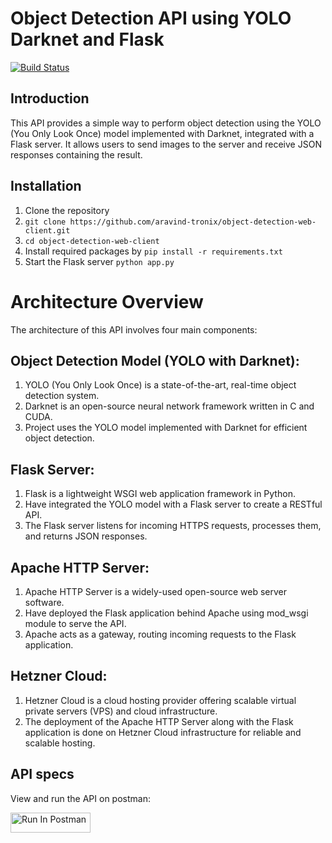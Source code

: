 # Object Detection API using YOLO Darknet and Flask
[![Build Status](https://travis-ci.org/joemccann/dillinger.svg?branch=master)](https://travis-ci.org/joemccann/dillinger)

## Introduction
This API provides a simple way to perform object detection using the YOLO (You Only Look Once) model implemented with Darknet, integrated with a Flask server. It allows users to send images to the server and receive JSON responses containing the result.

## Installation

1. Clone the repository 
2. `git clone https://github.com/aravind-tronix/object-detection-web-client.git`
3. `cd object-detection-web-client`
4. Install required packages by `pip install -r requirements.txt`
5. Start the Flask server `python app.py`

# Architecture Overview
The architecture of this API involves four main components:

## Object Detection Model (YOLO with Darknet):
1. YOLO (You Only Look Once) is a state-of-the-art, real-time object detection system.
2. Darknet is an open-source neural network framework written in C and CUDA.
3. Project uses the YOLO model implemented with Darknet for efficient object detection.

## Flask Server:
1. Flask is a lightweight WSGI web application framework in Python.
2. Have integrated the YOLO model with a Flask server to create a RESTful API.
3. The Flask server listens for incoming HTTPS requests, processes them, and returns JSON responses.

## Apache HTTP Server:
1. Apache HTTP Server is a widely-used open-source web server software.
2. Have deployed the Flask application behind Apache using mod_wsgi module to serve the API.
3. Apache acts as a gateway, routing incoming requests to the Flask application.

## Hetzner Cloud:
1. Hetzner Cloud is a cloud hosting provider offering scalable virtual private servers (VPS) and cloud infrastructure.
2. The deployment of the Apache HTTP Server along with the Flask application is done on Hetzner Cloud infrastructure for reliable and scalable hosting.

## API specs
View and run the API on postman:

[<img src="https://run.pstmn.io/button.svg" alt="Run In Postman" style="width: 128px; height: 32px;">](https://god.gw.postman.com/run-collection/19731308-de809fbb-ad07-41e6-a467-1dbdddec0ee8?action=collection%2Ffork&source=rip_markdown&collection-url=entityId%3D19731308-de809fbb-ad07-41e6-a467-1dbdddec0ee8%26entityType%3Dcollection%26workspaceId%3D23622230-6743-4c78-a275-9fda74fadd74)
